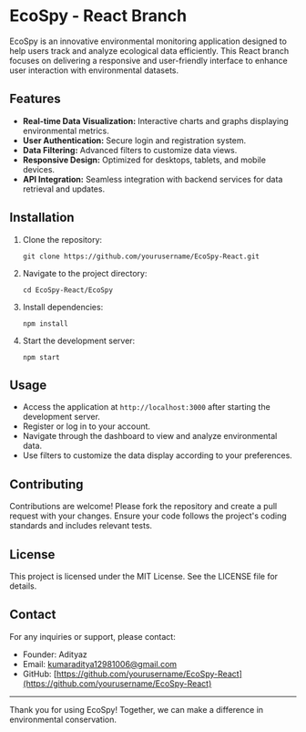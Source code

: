 # EcoSpy - React Branch

EcoSpy is an innovative environmental monitoring application designed to help users track and analyze ecological data efficiently. This React branch focuses on delivering a responsive and user-friendly interface to enhance user interaction with environmental datasets.

## Features

- **Real-time Data Visualization:** Interactive charts and graphs displaying environmental metrics.
- **User Authentication:** Secure login and registration system.
- **Data Filtering:** Advanced filters to customize data views.
- **Responsive Design:** Optimized for desktops, tablets, and mobile devices.
- **API Integration:** Seamless integration with backend services for data retrieval and updates.

## Installation

1. Clone the repository:
   ```
   git clone https://github.com/yourusername/EcoSpy-React.git
   ```
2. Navigate to the project directory:
   ```
   cd EcoSpy-React/EcoSpy
   ```
3. Install dependencies:
   ```
   npm install
   ```
4. Start the development server:
   ```
   npm start
   ```

## Usage

- Access the application at `http://localhost:3000` after starting the development server.
- Register or log in to your account.
- Navigate through the dashboard to view and analyze environmental data.
- Use filters to customize the data display according to your preferences.

## Contributing

Contributions are welcome! Please fork the repository and create a pull request with your changes. Ensure your code follows the project's coding standards and includes relevant tests.

## License

This project is licensed under the MIT License. See the LICENSE file for details.

## Contact

For any inquiries or support, please contact:

- Founder: Adityaz
- Email: kumaraditya12981006@gmail.com
- GitHub: [https://github.com/yourusername/EcoSpy-React](https://github.com/yourusername/EcoSpy-React)

---

Thank you for using EcoSpy! Together, we can make a difference in environmental conservation.
